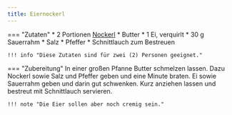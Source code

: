 ```yaml
---
title: Eiernockerl
---
```

=== "Zutaten"
    * 2 Portionen [Nockerl](index.md)
    * Butter
    * 1 Ei, verquirlt
    * 30 g Sauerrahm
    * Salz
    * Pfeffer
    * Schnittlauch zum Bestreuen

    !!! info "Diese Zutaten sind für zwei (2) Personen geeignet."

=== "Zubereitung"
    In einer großen Pfanne Butter schmelzen lassen. Dazu Nockerl sowie Salz und Pfeffer geben und eine Minute braten. Ei sowie Sauerrahm geben und darin gut schwenken. Kurz anziehen lassen und bestreut mit Schnittlauch servieren.

    !!! note "Die Eier sollen aber noch cremig sein."

[^bitterman]:
    {{ cite.bitterman_die_österreichische_küche }}
    188.

